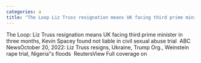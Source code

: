 ```yaml
---
categories: a
title: "The Loop Liz Truss resignation means UK facing third prime minister in three months Kevin Spacey found not liable in civil sexual abuse trial  ABC News"
---
```

The Loop: Liz Truss resignation means UK facing third prime minister in three months, Kevin Spacey found not liable in civil sexual abuse trial&nbsp;&nbsp;ABC NewsOctober 20, 2022: Liz Truss resigns, Ukraine, Trump Org., Weinstein rape trial, Nigeria"s floods&nbsp;&nbsp;ReutersView Full coverage on 